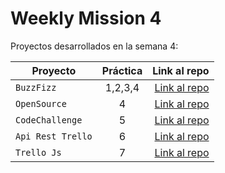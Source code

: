 # Weekly Mission 4
Proyectos desarrollados en la semana 4:

| Proyecto | Práctica | Link al repo |
| ------------- |:-------------:| -----:|
|`BuzzFizz`|1,2,3,4|[Link al repo](https://github.com/victor-gp99/buzzfizz.git)|
|`OpenSource`|4|[Link al repo](https://github.com/victor-gp99/fizzbuzz.git)|
|`CodeChallenge`|5|[Link al repo](https://github.com/victor-gp99)|
|`Api Rest Trello`|6|[Link al repo](https://github.com/victor-gp99)|
|`Trello Js`|7|[Link al repo](https://github.com/victor-gp99)|